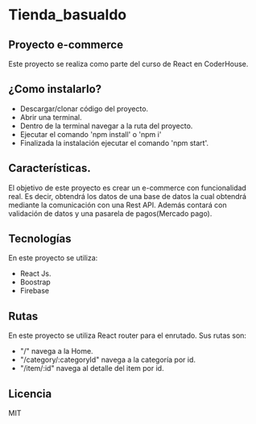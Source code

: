 # Tienda_basualdo
## Proyecto e-commerce 

Este proyecto se realiza como parte del curso de React en CoderHouse.

## ¿Como instalarlo?

- Descargar/clonar código del proyecto.
- Abrir una terminal.
- Dentro de la terminal navegar a la ruta del proyecto.
- Ejecutar el comando 'npm install' o 'npm i'
- Finalizada la instalación ejecutar el comando 'npm start'.

## Características.
El objetivo de este proyecto es crear un e-commerce con funcionalidad real. Es
decir, obtendrá los datos de una base de datos la cual obtendrá mediante la comunicación con una Rest API.
Además contará con validación de datos y una pasarela de pagos(Mercado pago).

## Tecnologías

En este proyecto se utiliza: 

- React Js.
- Boostrap
- Firebase


## Rutas
En este proyecto se utiliza React router para el enrutado.
Sus rutas son:
- "/" navega a la Home.
- "/category/:categoryId" navega a la categoría por id.
- "/item/:id" navega al detalle del item por id.



## Licencia

MIT


